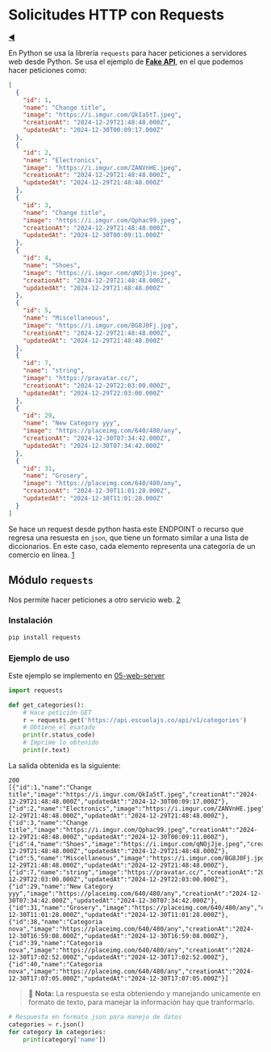 # Solicitudes HTTP con Requests

[◀️](./../README.md)

En Python se usa la librería `requests` para hacer peticiones a servidores web desde Python. Se usa el ejemplo de [**Fake API**](https://fakeapi.platzi.com/), en el que podemos hacer peticiones como:

```json
[
  {
    "id": 1,
    "name": "Change title",
    "image": "https://i.imgur.com/QkIa5tT.jpeg",
    "creationAt": "2024-12-29T21:48:48.000Z",
    "updatedAt": "2024-12-30T00:09:17.000Z"
  },
  {
    "id": 2,
    "name": "Electronics",
    "image": "https://i.imgur.com/ZANVnHE.jpeg",
    "creationAt": "2024-12-29T21:48:48.000Z",
    "updatedAt": "2024-12-29T21:48:48.000Z"
  },
  {
    "id": 3,
    "name": "Change title",
    "image": "https://i.imgur.com/Qphac99.jpeg",
    "creationAt": "2024-12-29T21:48:48.000Z",
    "updatedAt": "2024-12-30T00:09:11.000Z"
  },
  {
    "id": 4,
    "name": "Shoes",
    "image": "https://i.imgur.com/qNOjJje.jpeg",
    "creationAt": "2024-12-29T21:48:48.000Z",
    "updatedAt": "2024-12-29T21:48:48.000Z"
  },
  {
    "id": 5,
    "name": "Miscellaneous",
    "image": "https://i.imgur.com/BG8J0Fj.jpg",
    "creationAt": "2024-12-29T21:48:48.000Z",
    "updatedAt": "2024-12-29T21:48:48.000Z"
  },
  {
    "id": 7,
    "name": "string",
    "image": "https://pravatar.cc/",
    "creationAt": "2024-12-29T22:03:00.000Z",
    "updatedAt": "2024-12-29T22:03:00.000Z"
  },
  {
    "id": 29,
    "name": "New Category yyy",
    "image": "https://placeimg.com/640/480/any",
    "creationAt": "2024-12-30T07:34:42.000Z",
    "updatedAt": "2024-12-30T07:34:42.000Z"
  },
  {
    "id": 31,
    "name": "Grosery",
    "image": "https://placeimg.com/640/480/any",
    "creationAt": "2024-12-30T11:01:28.000Z",
    "updatedAt": "2024-12-30T11:01:28.000Z"
  }
]
```

Se hace un request desde python hasta este ENDPOINT o recurso que regresa una resuesta en `json`, que tiene un formato similar a una lista de diccionarios. En este caso, cada elemento representa una categoría de un comercio en línea. [1]

## Módulo `requests`

Nos permite hacer peticiones a otro servicio web. [2]

### Instalación

```sh
pip install requests
```

### Ejemplo de uso

Este ejemplo se implemento en [05-web-server](./05-web-server/)

```python
import requests

def get_categories():
    # Hace petición GET
    r = requests.get('https://api.escuelajs.co/api/v1/categories')
    # Obtiene el esatado
    print(r.status_code)
    # Imprime lo obtenido
    print(r.text)
```

<!-- Referencias -->

[1]: <https://api.escuelajs.co/api/v1/categories> "Petición GET"
[2]: <https://requests.readthedocs.io/en/latest/> "Módulo Requests"

La salida obtenida es la siguiente:

```text
200
[{"id":1,"name":"Change title","image":"https://i.imgur.com/QkIa5tT.jpeg","creationAt":"2024-12-29T21:48:48.000Z","updatedAt":"2024-12-30T00:09:17.000Z"},{"id":2,"name":"Electronics","image":"https://i.imgur.com/ZANVnHE.jpeg","creationAt":"2024-12-29T21:48:48.000Z","updatedAt":"2024-12-29T21:48:48.000Z"},{"id":3,"name":"Change title","image":"https://i.imgur.com/Qphac99.jpeg","creationAt":"2024-12-29T21:48:48.000Z","updatedAt":"2024-12-30T00:09:11.000Z"},{"id":4,"name":"Shoes","image":"https://i.imgur.com/qNOjJje.jpeg","creationAt":"2024-12-29T21:48:48.000Z","updatedAt":"2024-12-29T21:48:48.000Z"},{"id":5,"name":"Miscellaneous","image":"https://i.imgur.com/BG8J0Fj.jpg","creationAt":"2024-12-29T21:48:48.000Z","updatedAt":"2024-12-29T21:48:48.000Z"},{"id":7,"name":"string","image":"https://pravatar.cc/","creationAt":"2024-12-29T22:03:00.000Z","updatedAt":"2024-12-29T22:03:00.000Z"},{"id":29,"name":"New Category yyy","image":"https://placeimg.com/640/480/any","creationAt":"2024-12-30T07:34:42.000Z","updatedAt":"2024-12-30T07:34:42.000Z"},{"id":31,"name":"Grosery","image":"https://placeimg.com/640/480/any","creationAt":"2024-12-30T11:01:28.000Z","updatedAt":"2024-12-30T11:01:28.000Z"},{"id":38,"name":"Categoria nova","image":"https://placeimg.com/640/480/any","creationAt":"2024-12-30T16:59:08.000Z","updatedAt":"2024-12-30T16:59:08.000Z"},{"id":39,"name":"Categoria nova","image":"https://placeimg.com/640/480/any","creationAt":"2024-12-30T17:02:52.000Z","updatedAt":"2024-12-30T17:02:52.000Z"},{"id":40,"name":"Categoria nova","image":"https://placeimg.com/640/480/any","creationAt":"2024-12-30T17:07:05.000Z","updatedAt":"2024-12-30T17:07:05.000Z"}]
```

> 📝 **Nota:** La respuesta se esta obteniendo y manejando unicamente en formato de texto, para manejar la información hay que tranformarlo.

```python
# Respuesta en formato json para manejo de datos
categories = r.json()
for category in categories:
    print(category['name'])
```
